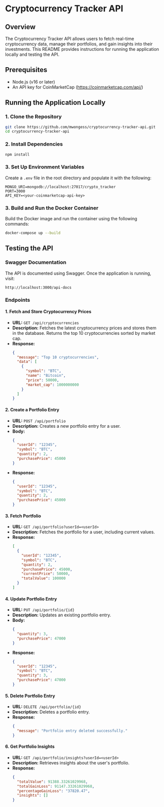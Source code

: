 # Cryptocurrency Tracker API

## Overview
The Cryptocurrency Tracker API allows users to fetch real-time cryptocurrency data, manage their portfolios, and gain insights into their investments. This README provides instructions for running the application locally and testing the API.

## Prerequisites
- Node.js (v16 or later)
- An API key for CoinMarketCap (https://coinmarketcap.com/api/)

## Running the Application Locally

### 1. Clone the Repository
```bash
git clone https://github.com/mwongess/cryptocurrency-tracker-api.git
cd cryptocurrency-tracker-api
```

### 2. Install Dependencies
```bash
npm install
```

### 3. Set Up Environment Variables
Create a `.env` file in the root directory and populate it with the following:
```env
MONGO_URI=mongodb://localhost:27017/crypto_tracker
PORT=3000
API_KEY=<your-coinmarketcap-api-key>
```


### 3. Build and Run the Docker Container
Build the Docker image and run the container using the following commands:

```bash
docker-compose up --build
```

## Testing the API

### Swagger Documentation
The API is documented using Swagger. Once the application is running, visit:
```
http://localhost:3000/api-docs
```

### Endpoints

#### 1. Fetch and Store Cryptocurrency Prices
- **URL:** `GET /api/cryptocurrencies`
- **Description:** Fetches the latest cryptocurrency prices and stores them in the database. Returns the top 10 cryptocurrencies sorted by market cap.
- **Response:**
  ```json
  {
    "message": "Top 10 cryptocurrencies",
    "data": [
      {
        "symbol": "BTC",
        "name": "Bitcoin",
        "price": 50000,
        "market_cap": 1000000000
      }
    ]
  }
  ```

#### 2. Create a Portfolio Entry
- **URL:** `POST /api/portfolio`
- **Description:** Creates a new portfolio entry for a user.
- **Body:**
  ```json
  {
    "userId": "12345",
    "symbol": "BTC",
    "quantity": 2,
    "purchasePrice": 45000
  }
  ```
- **Response:**
  ```json
  {
    "userId": "12345",
    "symbol": "BTC",
    "quantity": 2,
    "purchasePrice": 45000
  }
  ```

#### 3. Fetch Portfolio
- **URL:** `GET /api/portfolio?userId=<userId>`
- **Description:** Fetches the portfolio for a user, including current values.
- **Response:**
  ```json
  [
    {
      "userId": "12345",
      "symbol": "BTC",
      "quantity": 2,
      "purchasePrice": 45000,
      "currentPrice": 50000,
      "totalValue": 100000
    }
  ]
  ```

#### 4. Update Portfolio Entry
- **URL:** `PUT /api/portfolio/{id}`
- **Description:** Updates an existing portfolio entry.
- **Body:**
  ```json
  {
    "quantity": 3,
    "purchasePrice": 47000
  }
  ```
- **Response:**
  ```json
  {
    "userId": "12345",
    "symbol": "BTC",
    "quantity": 3,
    "purchasePrice": 47000
  }
  ```

#### 5. Delete Portfolio Entry
- **URL:** `DELETE /api/portfolio/{id}`
- **Description:** Deletes a portfolio entry.
- **Response:**
  ```json
  {
    "message": "Portfolio entry deleted successfully."
  }
  ```

#### 6. Get Portfolio Insights
- **URL:** `GET /api/portfolio/insights?userId=<userId>`
- **Description:** Retrieves insights about the user's portfolio.
- **Response:**
  ```json
  {
    "totalValue": 91388.33261029968,
    "totalGainLoss": 91147.33261029968,
    "percentageGainLoss": "37820.47",
    "insights": []
  }
  ```

